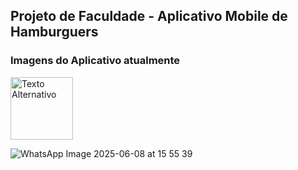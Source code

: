 ## Projeto de Faculdade - Aplicativo Mobile de Hamburguers


### Imagens do Aplicativo atualmente


<img src="![WhatsApp Image 2025-06-08 at 15 55 40](https://github.com/user-attachments/assets/95976354-d28c-4332-8413-0ef8d7f77394)" width="100px" alt="Texto Alternativo">


![WhatsApp Image 2025-06-08 at 15 55 39](https://github.com/user-attachments/assets/b6666dd6-efb2-4f25-9172-93bbf35fde96)
